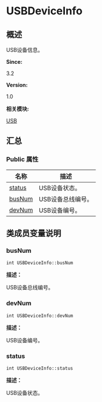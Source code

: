 # USBDeviceInfo


## **概述**

USB设备信息。

**Since:**

3.2

**Version:**

1.0

**相关模块:**

[USB](usb.md)


## **汇总**


### Public 属性

  | 名称 | 描述 | 
| -------- | -------- |
| [status](#status) | USB设备状态。 | 
| [busNum](#busnum) | USB设备总线编号。 | 
| [devNum](#devnum) | USB设备编号。 | 


## **类成员变量说明**


### busNum

  
```
int USBDeviceInfo::busNum
```

**描述：**

USB设备总线编号。


### devNum

  
```
int USBDeviceInfo::devNum
```

**描述：**

USB设备编号。


### status

  
```
int USBDeviceInfo::status
```

**描述：**

USB设备状态。
